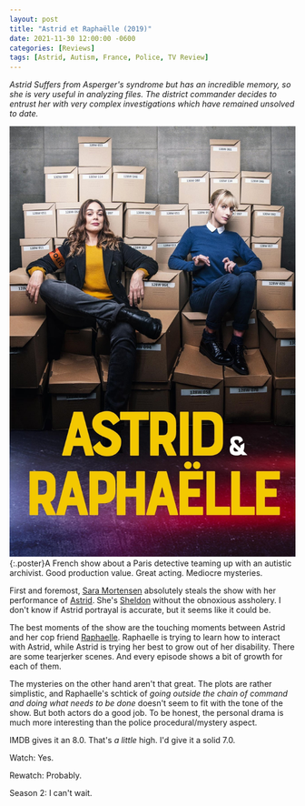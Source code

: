 ```yaml
---
layout: post
title: "Astrid et Raphaëlle (2019)"
date: 2021-11-30 12:00:00 -0600
categories: [Reviews]
tags: [Astrid, Autism, France, Police, TV Review]
---
```


*Astrid Suffers from Asperger's syndrome but has an incredible memory, so she is very useful in analyzing files. The district commander decides to entrust her with very complex investigations which have remained unsolved to date.*

![Astrid et Raphaëlle](/assets/2021/11/astrid-et-raphaelle-2019.jpg){:.poster}A French show about a Paris detective teaming up with an autistic archivist. Good production value. Great acting. Mediocre mysteries.

First and foremost, [Sara Mortensen](https://www.imdb.com/name/nm2826995/) absolutely steals the show with her performance of [Astrid](https://www.imdb.com/title/tt11950864/). She's [Sheldon](https://www.imdb.com/title/tt0898266/) without the obnoxious assholery. I don't know if Astrid portrayal is accurate, but it seems like it could be.

The best moments of the show are the touching moments between Astrid and her cop friend [Raphaelle](https://www.imdb.com/name/nm1463127/). Raphaelle is trying to learn how to interact with Astrid, while Astrid is trying her best to grow out of her disability. There are some tearjerker scenes. And every episode shows a bit of growth for each of them.

The mysteries on the other hand aren't that great. The plots are rather simplistic, and Raphaelle's schtick of *going outside the chain of command and doing what needs to be done* doesn't seem to fit with the tone of the show. But both actors do a good job. To be honest, the personal drama is much more interesting than the police procedural/mystery aspect.

IMDB gives it an 8.0. That's *a little* high. I'd give it a solid 7.0.

Watch: Yes.

Rewatch: Probably.

Season 2: I can't wait.
